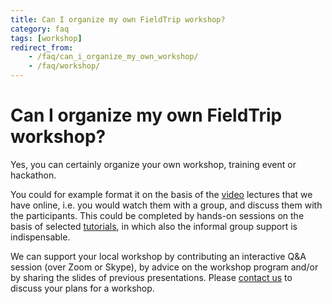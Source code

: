 ```yaml
---
title: Can I organize my own FieldTrip workshop?
category: faq
tags: [workshop]
redirect_from:
    - /faq/can_i_organize_my_own_workshop/
    - /faq/workshop/
---
```


# Can I organize my own FieldTrip workshop?

Yes, you can certainly organize your own workshop, training event or hackathon.

You could for example format it on the basis of the [video](/video) lectures that we have online, i.e. you would watch them with a group, and discuss them with the participants. This could be completed by hands-on sessions on the basis of selected [tutorials](/tutorial), in which also the informal group support is indispensable.

We can support your local workshop by contributing an interactive Q&A session (over Zoom or Skype), by advice on the workshop program and/or by sharing the slides of previous presentations. Please [contact us](/contact) to discuss your plans for a workshop.
